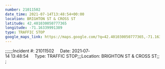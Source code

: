 ```yaml
---
number: 21011502
date_time: 2021-07-14T13:48:54+00:00
location: BRIGHTON ST & CROSS ST
latitude: 42.401030050777365
longitude: -71.16339991389
type: TRAFFIC STOP
google_maps_link: https://maps.google.com/?q=42.401030050777365,-71.16339991389
---
```


;;;;;;Incident #: 21011502     Date: 2021‐07‐14 13:48:54     Type: TRAFFIC STOP;;;Location: BRIGHTON ST & CROSS ST;;;
